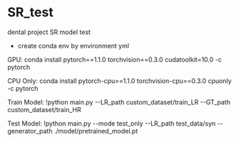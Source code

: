 # SR_test
dental project SR model test

- create conda env by environment yml

GPU: conda install pytorch==1.1.0 torchvision==0.3.0 cudatoolkit=10.0 -c pytorch

CPU Only: conda install pytorch-cpu==1.1.0 torchvision-cpu==0.3.0 cpuonly -c pytorch

Train Model:
!python main.py --LR_path custom_dataset/train_LR --GT_path custom_dataset/train_HR

Test Model:
!python main.py --mode test_only --LR_path test_data/syn --generator_path ./model/pretrained_model.pt
